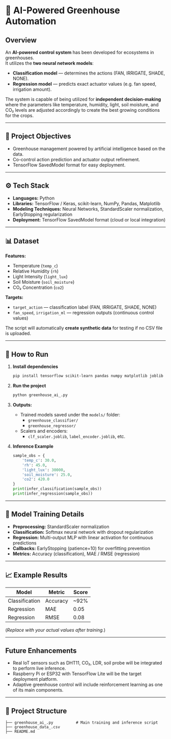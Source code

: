 # 🌱 AI-Powered Greenhouse Automation

## Overview
An **AI-powered control system** has been developed for ecosystems in greenhouses.  
It utilizes the **two neural network models**:
- **Classification model** — determines the actions (FAN, IRRIGATE, SHADE, NONE).  
- **Regression model** — predicts exact actuator values (e.g. fan speed, irrigation amount).  

The system is capable of being utilized for **independent decision-making** where the parameters like temperature, humidity, light, soil moisture, and CO₂ levels are adjusted accordingly to create the best growing conditions for the crops.

---

## 🧠 Project Objectives
- Greenhouse management powered by artificial intelligence based on the data.  
- Co-control action prediction and actuator output refinement.  
- TensorFlow SavedModel format for easy deployment.  

---

## ⚙️ Tech Stack
- **Languages:** Python  
- **Libraries:** TensorFlow / Keras, scikit-learn, NumPy, Pandas, Matplotlib  
- **Modeling Techniques:** Neural Networks, StandardScaler normalization, EarlyStopping regularization  
- **Deployment:** TensorFlow SavedModel format (cloud or local integration)  

---

## 📊 Dataset
**Features:**
- Temperature (`temp_c`)  
- Relative Humidity (`rh`)  
- Light Intensity (`light_lux`)  
- Soil Moisture (`soil_moisture`)  
- CO₂ Concentration (`co2`)

**Targets:**
- `target_action` — classification label (FAN, IRRIGATE, SHADE, NONE)  
- `fan_speed`, `irrigation_ml` — regression outputs (continuous control values)

The script will automatically **create synthetic data** for testing if no CSV file is uploaded.

---

## 🚀 How to Run

1. **Install dependencies**
   ```bash
   pip install tensorflow scikit-learn pandas numpy matplotlib joblib
   ```

2. **Run the project**
   ```bash
   python greenhouse_ai_.py
   ```

3. **Outputs:**
   - Trained models saved under the `models/` folder:
     - `greenhouse_classifier/`
     - `greenhouse_regressor/`
   - Scalers and encoders:
     - `clf_scaler.joblib`, `label_encoder.joblib`, etc.  

4. **Inference Example**
   ```python
   sample_obs = {
       'temp_c': 30.0,
       'rh': 45.0,
       'light_lux': 30000,
       'soil_moisture': 25.0,
       'co2': 420.0
   }
   print(infer_classification(sample_obs))
   print(infer_regression(sample_obs))
   ```

---

## 🧩 Model Training Details
- **Preprocessing:** StandardScaler normalization  
- **Classification:** Softmax neural network with dropout regularization  
- **Regression:** Multi-output MLP with linear activation for continuous predictions  
- **Callbacks:** EarlyStopping (patience=10) for overfitting prevention  
- **Metrics:** Accuracy (classification), MAE / RMSE (regression)  

---

## 📈 Example Results
| Model | Metric | Score |
|--------|---------|--------|
| Classification | Accuracy | ~92% |
| Regression | MAE | 0.05 |
| Regression | RMSE | 0.08 |

(*Replace with your actual values after training.*)

---

##  Future Enhancements
- Real IoT sensors such as DHT11, CO₂, LDR, soil probe will be integrated to perform live inference.  
- Raspberry Pi or ESP32 with TensorFlow Lite will be the target deployment platform.  
- Adaptive greenhouse control will include reinforcement learning as one of its main components.


---

## 📂 Project Structure
```
├── greenhouse_ai_.py          # Main training and inference script
├── greenhouse_data_.csv       
├── README.md
```
